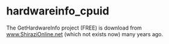 # hardwareinfo_cpuid

The GetHardwareInfo project (FREE) is download from www.ShiraziOnline.net (which not exists now) many years ago.
